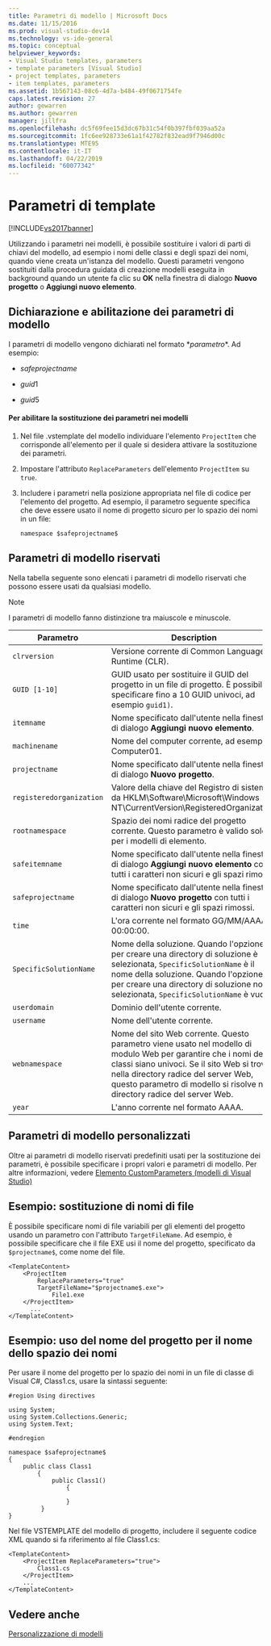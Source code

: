 ```yaml
---
title: Parametri di modello | Microsoft Docs
ms.date: 11/15/2016
ms.prod: visual-studio-dev14
ms.technology: vs-ide-general
ms.topic: conceptual
helpviewer_keywords:
- Visual Studio templates, parameters
- template parameters [Visual Studio]
- project templates, parameters
- item templates, parameters
ms.assetid: 1b567143-08c6-4d7a-b484-49f0671754fe
caps.latest.revision: 27
author: gewarren
ms.author: gewarren
manager: jillfra
ms.openlocfilehash: dc5f69fee15d3dc67b31c54f0b397fbf039aa52a
ms.sourcegitcommit: 1fc6ee928733e61a1f42782f832ead9f7946d00c
ms.translationtype: MTE95
ms.contentlocale: it-IT
ms.lasthandoff: 04/22/2019
ms.locfileid: "60077342"
---
```

# <a name="template-parameters"></a>Parametri di template
[!INCLUDE[vs2017banner](../includes/vs2017banner.md)]

Utilizzando i parametri nei modelli, è possibile sostituire i valori di parti di chiavi del modello, ad esempio i nomi delle classi e degli spazi dei nomi, quando viene creata un'istanza del modello. Questi parametri vengono sostituiti dalla procedura guidata di creazione modelli eseguita in background quando un utente fa clic su **OK** nella finestra di dialogo **Nuovo progetto** o **Aggiungi nuovo elemento**.  
  
## <a name="declaring-and-enabling-template-parameters"></a>Dichiarazione e abilitazione dei parametri di modello  
 I parametri di modello vengono dichiarati nel formato $*parametro*$. Ad esempio:  
  
- $safeprojectname$  
  
- $guid1$  
  
- $guid5$  
  
#### <a name="to-enable-parameter-substitution-in-templates"></a>Per abilitare la sostituzione dei parametri nei modelli  
  
1. Nel file .vstemplate del modello individuare l'elemento `ProjectItem` che corrisponde all'elemento per il quale si desidera attivare la sostituzione dei parametri.  
  
2. Impostare l'attributo `ReplaceParameters` dell'elemento `ProjectItem` su `true`.  
  
3. Includere i parametri nella posizione appropriata nel file di codice per l'elemento del progetto. Ad esempio, il parametro seguente specifica che deve essere usato il nome di progetto sicuro per lo spazio dei nomi in un file:  
  
    ```  
    namespace $safeprojectname$  
    ```  
  
## <a name="reserved-template-parameters"></a>Parametri di modello riservati  
 Nella tabella seguente sono elencati i parametri di modello riservati che possono essere usati da qualsiasi modello.  
  
> [!NOTE]
>  I parametri di modello fanno distinzione tra maiuscole e minuscole.  
  
|Parametro|Description|  
|---------------|-----------------|  
|`clrversion`|Versione corrente di Common Language Runtime (CLR).|  
|`GUID [1-10]`|GUID usato per sostituire il GUID del progetto in un file di progetto. È possibile specificare fino a 10 GUID univoci, ad esempio `guid1)`.|  
|`itemname`|Nome specificato dall'utente nella finestra di dialogo **Aggiungi nuovo elemento**.|  
|`machinename`|Nome del computer corrente, ad esempio Computer01.|  
|`projectname`|Nome specificato dall'utente nella finestra di dialogo **Nuovo progetto**.|  
|`registeredorganization`|Valore della chiave del Registro di sistema da HKLM\Software\Microsoft\Windows NT\CurrentVersion\RegisteredOrganization.|  
|`rootnamespace`|Spazio dei nomi radice del progetto corrente. Questo parametro è valido solo per i modelli di elemento.|  
|`safeitemname`|Nome specificato dall'utente nella finestra di dialogo **Aggiungi nuovo elemento** con tutti i caratteri non sicuri e gli spazi rimossi.|  
|`safeprojectname`|Nome specificato dall'utente nella finestra di dialogo **Nuovo progetto** con tutti i caratteri non sicuri e gli spazi rimossi.|  
|`time`|L'ora corrente nel formato GG/MM/AAAA 00:00:00.|  
|`SpecificSolutionName`|Nome della soluzione. Quando l'opzione per creare una directory di soluzione è selezionata, `SpecificSolutionName` è il nome della soluzione. Quando l'opzione per creare una directory di soluzione non è selezionata, `SpecificSolutionName` è vuoto.|  
|`userdomain`|Dominio dell'utente corrente.|  
|`username`|Nome dell'utente corrente.|  
|`webnamespace`|Nome del sito Web corrente. Questo parametro viene usato nel modello di modulo Web per garantire che i nomi delle classi siano univoci. Se il sito Web si trova nella directory radice del server Web, questo parametro di modello si risolve nella directory radice del server Web.|  
|`year`|L'anno corrente nel formato AAAA.|  
  
## <a name="custom-template-parameters"></a>Parametri di modello personalizzati  
 Oltre ai parametri di modello riservati predefiniti usati per la sostituzione dei parametri, è possibile specificare i propri valori e parametri di modello. Per altre informazioni, vedere [Elemento CustomParameters (modelli di Visual Studio)](../extensibility/customparameters-element-visual-studio-templates.md)  
  
## <a name="example-replacing-files-names"></a>Esempio: sostituzione di nomi di file  
 È possibile specificare nomi di file variabili per gli elementi del progetto usando un parametro con l'attributo `TargetFileName`. Ad esempio, è possibile specificare che il file EXE usi il nome del progetto, specificato da `$projectname$`, come nome del file.  
  
```  
<TemplateContent>  
    <ProjectItem  
        ReplaceParameters="true"  
        TargetFileName="$projectname$.exe">  
            File1.exe  
    </ProjectItem>  
      ...  
</TemplateContent>  
```  
  
## <a name="example-using-the-project-name-for-the-namespace-name"></a>Esempio: uso del nome del progetto per il nome dello spazio dei nomi  
 Per usare il nome del progetto per lo spazio dei nomi in un file di classe di Visual C#, Class1.cs, usare la sintassi seguente:  
  
```  
#region Using directives  
  
using System;  
using System.Collections.Generic;  
using System.Text;  
  
#endregion  
  
namespace $safeprojectname$  
{  
    public class Class1  
        {  
            public Class1()  
                {  
  
                }  
         }  
}  
```  
  
 Nel file VSTEMPLATE del modello di progetto, includere il seguente codice XML quando si fa riferimento al file Class1.cs:  
  
```  
<TemplateContent>  
    <ProjectItem ReplaceParameters="true">  
        Class1.cs  
    </ProjectItem>  
    ...  
</TemplateContent>  
```  
  
## <a name="see-also"></a>Vedere anche  
 [Personalizzazione di modelli](../ide/customizing-project-and-item-templates.md)
